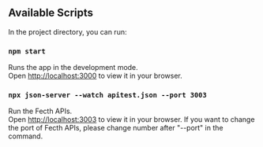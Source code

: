 ## Available Scripts

In the project directory, you can run:

### `npm start`

Runs the app in the development mode.\
Open [http://localhost:3000](http://localhost:3003) to view it in your browser.

### `npx json-server --watch apitest.json --port 3003`
Run the Fecth APIs.\
Open [http://localhost:3003](http://localhost:3003) to view it in your browser.
If you want to change the port of Fecth APIs, please change number after "--port" in the command.

